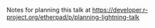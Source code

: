 Notes for planning this talk at <https://developer.r-project.org/etherpad/p/planning-lightning-talk>